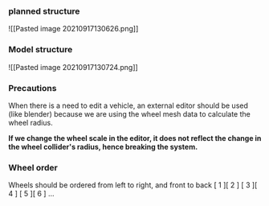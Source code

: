 ### planned structure
![[Pasted image 20210917130626.png]]


### Model structure
![[Pasted image 20210917130724.png]]


### Precautions

When there is a need to edit a vehicle, an external editor should be used (like blender) because we are using the wheel mesh data to calculate the wheel radius.

**If we change the wheel scale in the editor, it does not reflect the change in the wheel collider's radius, hence breaking the system.**


### Wheel order
Wheels should be ordered from left to right, and front to back
[ 1 ][ 2 ]
[ 3 ][ 4 ]
[ 5 ][ 6 ] ...